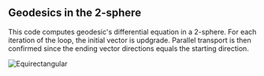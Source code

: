 ## Geodesics in the 2-sphere

This code computes geodesic's differential equation in a 2-sphere. For each iteration of the loop, the initial vector is updgrade.
Parallel transport is then confirmed since the ending vector directions equals the starting direction.

![Equirectangular](https://github.com/javierdejuan/stuff/blob/master/differential_geometry/Equirectangular.png)
